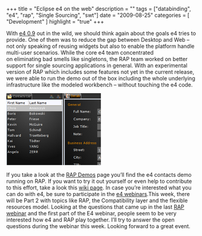 +++
title = "Eclipse e4 on the web"
description = ""
tags = ["databinding", "e4", "rap", "Single Sourcing", "swt"]
date = "2009-08-25"
categories = [
    "Development"
]
highlight = "true"
+++

With [e4 0.9][1] out in the wild, we should think again about the goals
e4 tries to provide. One of them was to reduce the gap between Desktop
and Web – not only speaking of reusing widgets but also to enable the
platform handle multi-user scenarios. While the core e4 team
concentrated on eliminating bad smells like singletons, the RAP team
worked on better support for single sourcing applications in general.
With an experimental version of RAP which includes some features not yet
in the current release, we were able to run the demo out of the box
including the whole underlying infrastructure like the modeled workbench
– without touching the e4 code.

[![e4\_contacts](/blog/es/e4_contacts.png)][2]

If you take a look at the [RAP Demos][2] page you’ll find the e4
contacts demo running on RAP. If you want to try it out yourself or even
help to contribute to this effort, take a look this [wiki page][3]. In
case you’re interested what you can do with e4, be sure to participate
in the [e4 webinars][4].This week, there will be Part 2 with topics like
RAP, the Compatibility layer and the flexible resources model. Looking
at the questions that came up in the last [RAP webinar][5] and the first
part of the E4 webinar, people seem to be very interested how e4 and RAP
play together. I’ll try to answer the open questions during the webinar
this week. Looking forward to a great event.



[1]: https://eclipsesource.com/blogs/2009/08/03/eclipse-e4-0-9-alpha-release/
[2]: https://eclipse.org/rap/demos.php
[3]: https://wiki.eclipse.org/E4/RAP_Integration/Experimental
[4]: https://www.eclipse.org/community/e4webinar/abstracts.php
[5]: https://live.eclipse.org/node/718

